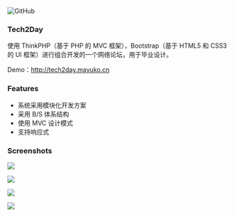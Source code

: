 ![GitHub](https://img.shields.io/github/license/mayuko2012/tech2day.svg?logo=MIT)

### Tech2Day

使用 ThinkPHP（基于 PHP 的 MVC 框架），Bootstrap（基于 HTML5 和 CSS3 的 UI 框架）进行组合开发的一个网络论坛，用于毕业设计。

Demo：http://tech2day.mayuko.cn

### Features

- 系统采用模块化开发方案
- 采用 B/S 体系结构
- 使用 MVC 设计模式
- 支持响应式

### Screenshots

![](https://cdn.mayuko.cn/blog/20180609140150.png)

![](https://cdn.mayuko.cn/blog/20180609140211.png)

![](https://cdn.mayuko.cn/blog/20180609140204.png)

![](https://cdn.mayuko.cn/blog/20180609140211.png)